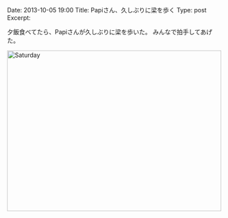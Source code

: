Date: 2013-10-05 19:00 
Title: Papiさん、久しぶりに梁を歩く
Type: post  
Excerpt:   

夕飯食べてたら、Papiさんが久しぶりに梁を歩いた。
みんなで拍手してあげた。

<a href="http://www.flickr.com/photos/hdknr/10148363925/" title="Saturday by hidelafoglia, on Flickr"><img src="https://farm6.staticflickr.com/5549/10148363925_fb53da9d06.jpg" width="500" height="375" alt="Saturday"></a>

